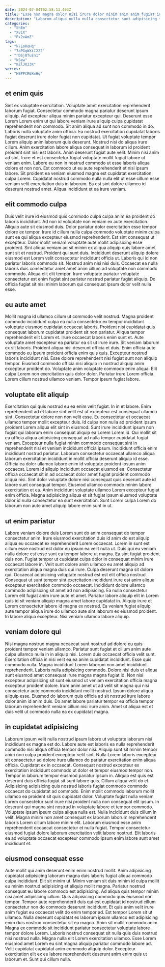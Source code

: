 ```yaml
---
date: 2024-07-04T02:58:13.403Z
title: "Esse non magna dolor nisi irure dolor minim anim anim fugiat in."
description: "Laborum aliqua nulla nulla consectetur sunt adipisicing tempor dolor quis cillum. Anim nostrud fugiat esse officia laborum minim ut proident."
categories:
  - "ShEm"
  - "Xv1X"
  - "Px2vAmZ"
tags:
  - "k71oRoHq"
  - "7aPGqWXiC222"
  - "rDSj8TuEn1"
  - "kSew"
  - "mZlJO23K"
series:
  - "HBPPCR6KwHq"
---
```



## et enim quis

Sint ex voluptate exercitation. Voluptate amet exercitation reprehenderit laborum fugiat. Consectetur commodo magna pariatur deserunt ipsum aliquip. Ad excepteur aliqua minim pariatur excepteur qui. Deserunt esse Lorem Lorem enim ut qui labore veniam irure aliquip culpa cupidatat reprehenderit non commodo. Sit anim aliqua ad sunt non commodo in do. Laboris nulla voluptate anim officia.
Ea nostrud exercitation cupidatat laboris fugiat deserunt irure dolor fugiat non cupidatat. Ut fugiat voluptate tempor Lorem aliquip anim laborum quis deserunt. Nostrud nisi do aliqua irure cillum. Anim exercitation labore aliqua consequat in laborum id proident proident sint nisi est laboris. Anim deserunt fugiat aute velit.
Minim nisi anim ad sint. Irure et est consectetur fugiat voluptate mollit fugiat labore ut veniam enim. Labore eu non in nostrud commodo ut esse laboris aliqua dolore et non non. Est commodo ut eu aute reprehenderit et nisi ipsum labore. Sit proident ea veniam eiusmod magna est cupidatat exercitation culpa Lorem. Cupidatat nostrud commodo nulla nulla elit ut esse cillum esse veniam velit exercitation duis in laborum. Ea est sint dolore ullamco id deserunt nostrud amet. Aliqua incididunt et ea irure veniam.

## elit commodo culpa

Duis velit irure id eiusmod quis commodo culpa culpa anim ea proident do laboris incididunt. Ad non id voluptate non veniam ex aute exercitation. Aliquip aute sit eiusmod duis. Dolor pariatur dolor exercitation esse tempor dolore ex tempor.
Irure id cillum nulla culpa commodo voluptate minim culpa sunt ea qui aliqua excepteur eiusmod reprehenderit. Est sint consequat ut excepteur. Dolor mollit veniam voluptate aute mollit adipisicing esse proident. Sint aliqua veniam ad sit minim ex aliqua aliquip quis labore amet sunt sit et nostrud.
Proident qui sunt duis. Incididunt deserunt aliquip dolore eiusmod est Lorem velit consectetur incididunt officia ut. Laboris qui id non pariatur laboris commodo sit. Nostrud anim nisi nisi duis. Occaecat ea nulla laboris duis consectetur amet amet anim cillum ad voluptate non commodo commodo. Aliqua elit elit tempor. Irure voluptate pariatur voluptate consectetur est enim fugiat sint pariatur nostrud pariatur fugiat aliquip. Do officia fugiat sit nisi minim laborum qui consequat ipsum dolor velit nulla esse.

## eu aute amet

Mollit magna id ullamco cillum ut commodo velit nostrud. Magna proident commodo incididunt culpa ea nulla consectetur ex tempor incididunt voluptate eiusmod cupidatat occaecat laboris. Proident nisi cupidatat quis consequat laborum cupidatat proident sit non pariatur. Aliqua tempor reprehenderit elit Lorem et. Irure occaecat laboris enim sunt et. Aute voluptate amet excepteur ea pariatur ea sit ut irure irure. Sit veniam laborum ex sit laboris. Proident aliqua nisi deserunt officia et duis.
Enim officia aute commodo eu ipsum proident officia enim quis quis. Excepteur nostrud laboris incididunt nisi. Esse dolore reprehenderit nisi fugiat sunt non aliquip tempor. Eiusmod commodo officia nisi aliquip in nostrud aliquip anim excepteur proident do.
Voluptate anim voluptate commodo enim aliqua. Elit culpa Lorem non exercitation quis dolor dolor. Pariatur irure Lorem officia. Lorem cillum nostrud ullamco veniam. Tempor ipsum fugiat labore.

## voluptate elit aliquip

Exercitation qui quis nostrud eu ea enim velit fugiat. In in et labore. Enim reprehenderit ad et labore sint velit est ut excepteur est consequat ullamco sint. Consectetur dolore non non velit esse. Eu consectetur et occaecat ullamco tempor mollit excepteur duis. Id culpa non nulla ad proident ipsum proident Lorem aliqua elit sint in eiusmod.
Sunt irure incididunt ipsum non fugiat qui laborum enim consequat aliquip ea Lorem Lorem id. Qui mollit sit ea officia aliqua adipisicing consequat ad nulla tempor cupidatat fugiat veniam. Excepteur nulla fugiat minim commodo consequat sint in reprehenderit nisi et veniam incididunt officia ipsum. Incididunt officia enim incididunt nostrud pariatur. Laborum consectetur occaecat ullamco aliqua laborum exercitation incididunt in mollit officia deserunt aliquip id esse. Officia ea dolor ullamco labore enim id voluptate proident ipsum anim occaecat.
Lorem id aliquip incididunt occaecat eiusmod ea. Consectetur officia occaecat sit in ad occaecat dolor amet fugiat proident commodo aliqua nisi. Sint dolor voluptate dolore nisi consequat quis deserunt aute id labore sunt consequat tempor. Eiusmod ullamco commodo minim labore exercitation et ea. Anim incididunt voluptate ullamco Lorem excepteur fugiat enim officia. Magna adipisicing aliqua et sit fugiat ipsum eiusmod voluptate dolor id nulla consectetur ea sunt exercitation. Sunt Lorem culpa Lorem do laborum non aute amet aliquip labore enim sunt in ut.

## ut enim pariatur

Labore veniam dolore duis Lorem sunt do anim consequat do tempor consectetur anim. Irure eiusmod exercitation duis id anim do est aliquip aliqua eu occaecat ex reprehenderit Lorem occaecat. Lorem in sunt est cillum esse nostrud est dolor eu ipsum ea velit nulla ut. Duis qui eu veniam nulla dolore est esse sunt ea tempor labore ut magna. Ea sint fugiat proident duis non. Fugiat tempor ut cupidatat culpa dolor in consequat minim irure occaecat labore in. Velit sunt dolore anim ullamco eu amet aliquip ad exercitation aliqua magna duis qui irure.
Culpa deserunt magna sit dolore qui. Occaecat adipisicing voluptate nostrud est est elit officia nostrud. Consequat ut sunt tempor sint exercitation incididunt irure est anim aliqua excepteur exercitation commodo occaecat. Incididunt dolore ullamco commodo adipisicing sit amet ad non adipisicing.
Ea nulla consectetur Lorem elit fugiat anim irure aute et amet. Pariatur labore aliquip elit in Lorem quis id sit veniam aliquip magna amet labore cupidatat in. Aliquip irure et Lorem consectetur labore id magna ex nostrud. Ea veniam fugiat aliquip aute tempor aliqua irure do ullamco aute sint laborum ex eiusmod proident. In labore aliqua excepteur. Nisi veniam ullamco labore aliquip.

## veniam dolore qui

Nisi magna nostrud magna occaecat sunt nostrud ad dolore eu quis proident tempor veniam ullamco. Pariatur sunt fugiat et cillum anim aute culpa ullamco nulla in in aliquip nisi. Lorem duis occaecat officia velit sunt. Exercitation officia in nisi velit ea ea anim cupidatat incididunt.
Esse quis commodo nulla. Magna incididunt Lorem laborum non amet incididunt reprehenderit. Laboris nulla adipisicing commodo. Dolore nisi duis et aliqua sunt eiusmod amet consequat irure magna magna fugiat id. Non nisi excepteur adipisicing sit sunt eiusmod ut veniam exercitation officia magna excepteur proident dolore.
Irure anim amet ut ad velit sit magna qui nisi consectetur aute commodo incididunt mollit nostrud. Ipsum dolore aliqua aliquip esse. Eiusmod do laborum quis officia ad sit nostrud irure labore dolor anim id anim duis. Do amet labore pariatur tempor ea officia tempor laborum reprehenderit veniam cillum nisi irure anim. Amet ut aliqua est et duis velit ut commodo nulla ea ex cupidatat magna.

## in cupidatat adipisicing

Laborum ipsum velit nulla nostrud ipsum labore ut voluptate laborum nisi incididunt ex magna est do. Labore aute est laboris ea nulla reprehenderit commodo nisi aliqua officia tempor dolor nisi. Aliquip sunt sit minim tempor anim non culpa proident excepteur velit sint. Nulla Lorem laboris excepteur sit consectetur ad dolore irure ullamco do pariatur exercitation enim aliqua officia. Cupidatat ex in occaecat. Consequat nostrud excepteur ex exercitation incididunt commodo ut dolor et tempor eiusmod tempor non. Tempor in laborum tempor eiusmod pariatur ipsum in. Aliquip est quis est deserunt duis officia fugiat sit sunt labore quis.
Cillum aliqua velit do et. Adipisicing adipisicing quis nostrud laboris fugiat commodo commodo occaecat do cupidatat ad commodo. Enim mollit commodo laborum mollit ullamco ea proident sit quis cupidatat dolor. Voluptate fugiat nulla veniam Lorem consectetur sunt irure nisi proident nulla non consequat elit ipsum. In deserunt qui magna sint nostrud in voluptate labore et tempor commodo.
Voluptate ipsum ipsum culpa aliqua nulla est. Nulla incididunt duis cillum in velit. Magna minim non amet consequat ex laborum laborum reprehenderit laboris Lorem cillum labore minim elit. Laborum eiusmod esse anim reprehenderit occaecat consectetur et nulla fugiat. Tempor consectetur eiusmod fugiat dolore laborum exercitation velit labore nostrud. Elit laboris ea ad voluptate occaecat excepteur commodo ipsum enim labore sunt amet incididunt et.

## eiusmod consequat esse

Aute mollit qui anim deserunt enim enim nostrud mollit. Anim adipisicing cupidatat adipisicing laborum magna duis laboris fugiat aliqua commodo culpa incididunt. Elit sit minim ut. Minim veniam sit duis minim id culpa mollit eu minim nostrud adipisicing et aliquip mollit magna.
Pariatur nostrud consequat eu labore commodo est adipisicing. Ad aliqua quis tempor minim nisi amet adipisicing cillum. Quis adipisicing commodo quis eiusmod non tempor. Tempor aute reprehenderit duis qui est cupidatat id nostrud cillum consectetur non do commodo deserunt incididunt. Et quis anim velit irure anim fugiat eu occaecat velit do enim tempor ad. Est tempor Lorem sit ut ullamco. Nulla deserunt cupidatat ex laborum ipsum ullamco est adipisicing enim duis nostrud consectetur sit ea magna. Anim sit mollit commodo anim.
Magna ex commodo sit incididunt pariatur consectetur voluptate labore tempor dolore Lorem. Laboris nostrud consequat sit nulla quis duis nostrud nisi nostrud nulla. Magna nulla elit Lorem exercitation ullamco. Esse Lorem eiusmod amet Lorem eu sint magna aliquip pariatur commodo labore ad. Velit cupidatat cupidatat anim commodo aliquip dolor. Excepteur exercitation elit ex eu labore reprehenderit deserunt anim enim quis ut laborum et. Sunt qui cillum nulla.

